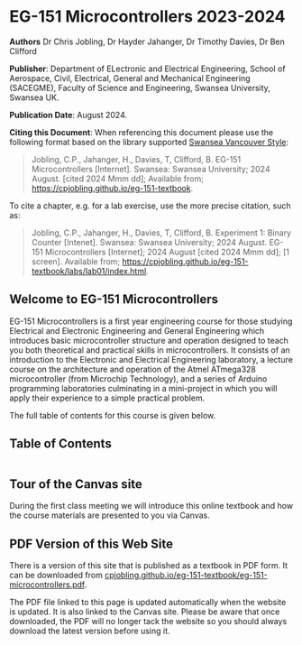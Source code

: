 # EG-151 Microcontrollers 2023-2024

**Authors** Dr Chris Jobling, Dr Hayder Jahanger, Dr Timothy Davies, Dr Ben Clifford

**Publisher**: Department of ELectronic and Electrical Engineering, School of Aerospace, Civil, Electrical, General and Mechanical Engineering (SACEGME), Faculty of Science and Engineering, Swansea University, Swansea UK.

**Publication Date**: August 2024.

**Citing this Document**: When referencing this document please use the following format based on the library supported [Swansea Vancouver Style](https://libguides.swansea.ac.uk/Vancouver):

> Jobling, C.P., Jahanger, H., Davies, T, Clifford, B. EG-151 Microcontrollers [Internet]. Swansea: Swansea University; 2024 August. [cited 2024 Mmm dd]; Available from; https://cpjobling.github.io/eg-151-textbook.

To cite a chapter, e.g. for a lab exercise, use the more precise citation, such as:

> Jobling, C.P., Jahanger, H., Davies, T, Clifford, B. Experiment 1: Binary Counter [Intenet]. Swansea: Swansea University; 2024 August. EG-151 Microcontrollers [Internet]; 2024 August [cited 2024 Mmm dd]; [1 screen]. Available from; https://cpjobling.github.io/eg-151-textbook/labs/lab01/index.html.


## Welcome to EG-151 Microcontrollers

EG-151 Microcontrollers is a first year engineering course for those studying Electrical and Electronic Engineering and General Engineering which introduces basic microcontroller structure and operation designed to teach you both theoretical and practical skills in microcontrollers. It consists of an introduction to the Electronic and Electrical Engineering laboratory, a lecture course on the architecture and operation of the Atmel ATmega328 microcontroller (from Microchip Technology), and a series of Arduino programming laboratories culminating in a mini-project in which you will apply their experience to a simple practical problem.

The full table of contents for this course is given below.

## Table of Contents

```{tableofcontents}

```

## Tour of the Canvas site

During the first class meeting we will introduce this online textbook and how the course materials are presented to you via Canvas.

## PDF Version of this Web Site

There is a version of this site that is published as a textbook in PDF form. It can be downloaded from [cpjobling.github.io/eg-151-textbook/eg-151-microcontrollers.pdf](https://cpjobling.github.io/eg-151-textbook/eg-151-microcontrollers.pdf). 

The PDF file linked to this page is updated automatically when the website is updated. It is also linked to the Canvas site. Please be aware that once downloaded, the PDF will no longer tack the website so you should always download the latest version before using it.
